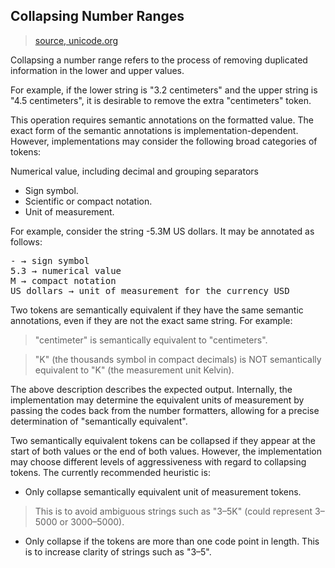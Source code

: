 ## Collapsing Number Ranges

> [source, unicode.org](https://unicode-org.github.io/cldr/ldml/tr35-numbers.html#:~:text=in%20the%20future.-,8.2%20Collapsing%20Number%20Ranges,of%20the%20upper%20string.,-8.3%20Range%20Pattern)
> 

Collapsing a number range refers to the process of removing duplicated information in the lower and upper values. 

For example, if the lower string is "3.2 centimeters" and the upper string is "4.5 centimeters", it is desirable to remove the extra "centimeters" token.

This operation requires semantic annotations on the formatted value. The exact form of the semantic annotations is implementation-dependent. However, implementations may consider the following broad categories of tokens:

Numerical value, including decimal and grouping separators

- Sign symbol.  
- Scientific or compact notation.  
- Unit of measurement.  

For example, consider the string -5.3M US dollars. It may be annotated as follows:

<pre>
- → sign symbol
5.3 → numerical value
M → compact notation
US dollars → unit of measurement for the currency USD
</pre>

Two tokens are semantically equivalent if they have the same semantic annotations, even if they are not the exact same string. For example:

> "centimeter" is semantically equivalent to "centimeters".   

> "K" (the thousands symbol in compact decimals) is NOT semantically equivalent to "K" (the measurement unit Kelvin).   

The above description describes the expected output. Internally, the implementation may determine the equivalent units of measurement by passing the codes back from the number formatters, allowing for a precise determination of "semantically equivalent".    

Two semantically equivalent tokens can be collapsed if they appear at the start of both values or the end of both values. However, the implementation may choose different levels of aggressiveness with regard to collapsing tokens. The currently recommended heuristic is: 

- Only collapse semantically equivalent unit of measurement tokens. 
> This is to avoid ambiguous strings such as "3–5K" (could represent 3–5000 or 3000–5000).    

- Only collapse if the tokens are more than one code point in length. This is to increase clarity of strings such as "$3–$5".
